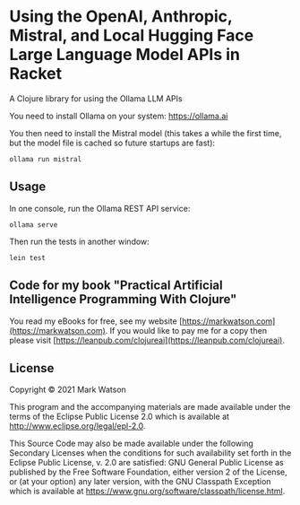 # Using the OpenAI, Anthropic, Mistral, and Local Hugging Face Large Language Model APIs in Racket

A Clojure library for using the Ollama LLM APIs

You need to install Ollama on your system: https://ollama.ai

You then need to install the Mistral model (this takes a while the first time, but the model file is cached so future startups are fast):

    ollama run mistral


## Usage

In one console, run the Ollama REST API service:

    ollama serve

Then run the tests in another window:

    lein test

## Code for my book "Practical Artificial Intelligence Programming With Clojure"

You read my eBooks for free, see my
website [https://markwatson.com](https://markwatson.com). If you would like to pay me for a copy then please visit [https://leanpub.com/clojureai](https://leanpub.com/clojureai).

## License

Copyright © 2021 Mark Watson

This program and the accompanying materials are made available under the
terms of the Eclipse Public License 2.0 which is available at
http://www.eclipse.org/legal/epl-2.0.

This Source Code may also be made available under the following Secondary
Licenses when the conditions for such availability set forth in the Eclipse
Public License, v. 2.0 are satisfied: GNU General Public License as published by
the Free Software Foundation, either version 2 of the License, or (at your
option) any later version, with the GNU Classpath Exception which is available
at https://www.gnu.org/software/classpath/license.html.
